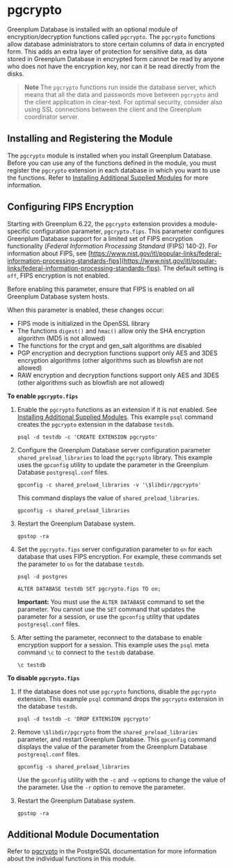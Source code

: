 # pgcrypto 

Greenplum Database is installed with an optional module of encryption/decryption functions called `pgcrypto`. The `pgcrypto` functions allow database administrators to store certain columns of data in encrypted form. This adds an extra layer of protection for sensitive data, as data stored in Greenplum Database in encrypted form cannot be read by anyone who does not have the encryption key, nor can it be read directly from the disks.

> **Note** The `pgcrypto` functions run inside the database server, which means that all the data and passwords move between `pgcrypto` and the client application in clear-text. For optimal security, consider also using SSL connections between the client and the Greenplum coordinator server.

## <a id="topic_reg"></a>Installing and Registering the Module 

The `pgcrypto` module is installed when you install Greenplum Database. Before you can use any of the functions defined in the module, you must register the `pgcrypto` extension in each database in which you want to use the functions. Refer to [Installing Additional Supplied Modules](../../install_guide/install_modules.html) for more information.

## <a id="configuring-fips-encryption"></a>Configuring FIPS Encryption 

Starting with Greenplum 6.22, the `pgcrypto` extension provides a module-specific configuration parameter, `pgcrypto.fips`. This parameter configures Greenplum Database support for a limited set of FIPS encryption functionality \(*Federal Information Processing Standard* \(FIPS\) 140-2\). For information about FIPS, see [https://www.nist.gov/itl/popular-links/federal-information-processing-standards-fips](https://www.nist.gov/itl/popular-links/federal-information-processing-standards-fips). The default setting is `off`, FIPS encryption is not enabled.

Before enabling this parameter, ensure that FIPS is enabled on all Greenplum Database system hosts.

When this parameter is enabled, these changes occur:

-   FIPS mode is initialized in the OpenSSL library
-   The functions `digest()` and `hmac()` allow only the SHA encryption algorithm \(MD5 is not allowed\)
-   The functions for the crypt and gen\_salt algorithms are disabled
-   PGP encryption and decryption functions support only AES and 3DES encryption algorithms \(other algorithms such as blowfish are not allowed\)
-   RAW encryption and decryption functions support only AES and 3DES \(other algorithms such as blowfish are not allowed\)

**To enable `pgcrypto.fips`**

1.  Enable the `pgcrypto` functions as an extension if it is not enabled. See [Installing Additional Supplied Modules](../../install_guide/install_modules.html). This example `psql` command creates the `pgcrypto` extension in the database `testdb`.

    ```
    psql -d testdb -c 'CREATE EXTENSION pgcrypto'
    ```

2.  Configure the Greenplum Database server configuration parameter `shared_preload_libraries` to load the `pgcrypto` library. This example uses the `gpconfig` utility to update the parameter in the Greenplum Database `postgresql.conf` files.

    ```
    gpconfig -c shared_preload_libraries -v '\$libdir/pgcrypto'
    ```

    This command displays the value of `shared_preload_libraries`.

    ```
    gpconfig -s shared_preload_libraries
    ```

3.  Restart the Greenplum Database system.

    ```
    gpstop -ra 
    ```

4.  Set the `pgcrypto.fips` server configuration parameter to `on` for each database that uses FIPS encryption. For example, these commands set the parameter to `on` for the database `testdb`.

    ```
    psql -d postgres
    ```
    ```
    ALTER DATABASE testdb SET pgcrypto.fips TO on;
    ```

    **Important:** You must use the `ALTER DATABASE` command to set the parameter. You cannot use the `SET` command that updates the parameter for a session, or use the `gpconfig` utility that updates `postgresql.conf` files.

5.  After setting the parameter, reconnect to the database to enable encryption support for a session. This example uses the `psql` meta command `\c` to connect to the `testdb` database.

    ```
    \c testdb
    ```


**To disable `pgcrypto.fips`**

1.  If the database does not use `pgcrypto` functions, disable the `pgcrypto` extension. This example `psql` command drops the `pgcrypto` extension in the database `testdb`.

    ```
    psql -d testdb -c 'DROP EXTENSION pgcrypto'
    ```

2.  Remove `\$libdir/pgcrypto` from the `shared_preload_libraries` parameter, and restart Greenplum Database. This `gpconfig` command displays the value of the parameter from the Greenplum Database `postgresql.conf` files.

    ```
    gpconfig -s shared_preload_libraries
    ```

    Use the `gpconfig` utility with the `-c` and `-v` options to change the value of the parameter. Use the `-r` option to remove the parameter.

3.  Restart the Greenplum Database system.

    ```
    gpstop -ra 
    ```

## <a id="topic_info"></a>Additional Module Documentation 

Refer to [pgcrypto](https://www.postgresql.org/docs/9.4/pgcrypto.html) in the PostgreSQL documentation for more information about the individual functions in this module.

